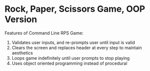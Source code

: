 # Rock, Paper, Scissors Game, OOP Version #

Features of Command Line RPS Game:
  1. Validates user inputs, and re-prompts user until input is valid
  2. Clears the screen and replaces header at every step to maintain aesthetics
  3. Loops game indefinitely until user prompts to stop playing
  4. Uses object oriented programming instead of procedural